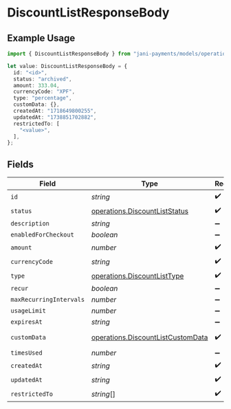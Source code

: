 # DiscountListResponseBody

## Example Usage

```typescript
import { DiscountListResponseBody } from "jani-payments/models/operations";

let value: DiscountListResponseBody = {
  id: "<id>",
  status: "archived",
  amount: 333.04,
  currencyCode: "XPF",
  type: "percentage",
  customData: {},
  createdAt: "1718649800255",
  updatedAt: "1738851702882",
  restrictedTo: [
    "<value>",
  ],
};
```

## Fields

| Field                                                                                  | Type                                                                                   | Required                                                                               | Description                                                                            |
| -------------------------------------------------------------------------------------- | -------------------------------------------------------------------------------------- | -------------------------------------------------------------------------------------- | -------------------------------------------------------------------------------------- |
| `id`                                                                                   | *string*                                                                               | :heavy_check_mark:                                                                     | N/A                                                                                    |
| `status`                                                                               | [operations.DiscountListStatus](../../models/operations/discountliststatus.md)         | :heavy_check_mark:                                                                     | N/A                                                                                    |
| `description`                                                                          | *string*                                                                               | :heavy_minus_sign:                                                                     | N/A                                                                                    |
| `enabledForCheckout`                                                                   | *boolean*                                                                              | :heavy_minus_sign:                                                                     | N/A                                                                                    |
| `amount`                                                                               | *number*                                                                               | :heavy_check_mark:                                                                     | N/A                                                                                    |
| `currencyCode`                                                                         | *string*                                                                               | :heavy_check_mark:                                                                     | N/A                                                                                    |
| `type`                                                                                 | [operations.DiscountListType](../../models/operations/discountlisttype.md)             | :heavy_check_mark:                                                                     | N/A                                                                                    |
| `recur`                                                                                | *boolean*                                                                              | :heavy_minus_sign:                                                                     | N/A                                                                                    |
| `maxRecurringIntervals`                                                                | *number*                                                                               | :heavy_minus_sign:                                                                     | N/A                                                                                    |
| `usageLimit`                                                                           | *number*                                                                               | :heavy_minus_sign:                                                                     | N/A                                                                                    |
| `expiresAt`                                                                            | *string*                                                                               | :heavy_minus_sign:                                                                     | N/A                                                                                    |
| `customData`                                                                           | [operations.DiscountListCustomData](../../models/operations/discountlistcustomdata.md) | :heavy_check_mark:                                                                     | Any valid JSON value                                                                   |
| `timesUsed`                                                                            | *number*                                                                               | :heavy_minus_sign:                                                                     | N/A                                                                                    |
| `createdAt`                                                                            | *string*                                                                               | :heavy_check_mark:                                                                     | N/A                                                                                    |
| `updatedAt`                                                                            | *string*                                                                               | :heavy_check_mark:                                                                     | N/A                                                                                    |
| `restrictedTo`                                                                         | *string*[]                                                                             | :heavy_check_mark:                                                                     | N/A                                                                                    |